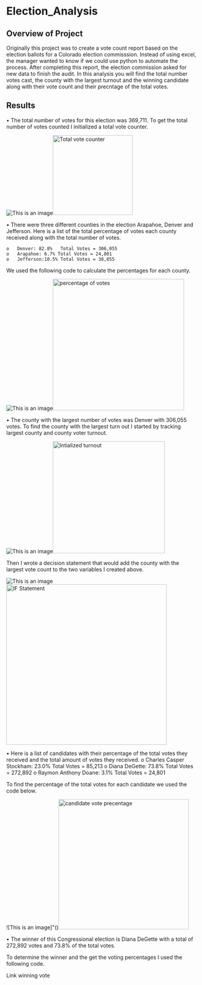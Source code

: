 # Election_Analysis

## Overview of Project
Originally this project was to create a vote count report based on the election ballots for a Colorado election commisssion. Instead of using excel, the manager wanted to know if we could use python to automate the process. After completing this report, the election commission asked for new data to finish the audit. In this analysis you will find the total number votes cast, the county with the largest turnout and the winning candidate along with their vote count and their precntage of the total votes.


## Results
• The total number of votes for this election was 369,711.  To get the total number of votes counted I initialized a total vote counter. 

![This is an image]()<img width="211" alt="Total vote counter" src="https://user-images.githubusercontent.com/106712521/176578790-6d845ff6-8805-4cf3-854c-515e4acffa58.png">

• There were three different counties in the election Arapahoe, Denver and Jefferson. Here is a list of the total percentage of votes each county received along with the total number of votes.

    o	Denver: 82.8%   Total Votes = 306,055
    o	Arapahoe: 6.7% Total Votes = 24,801
    o	Jefferson:10.5% Total Votes = 38,855
              
 We used the following code to calculate the percentages for each county.
	
	
![This is an image]()<img width="347" alt="percentage of votes" src="https://user-images.githubusercontent.com/106712521/176578976-ce319967-4d37-4065-924a-0179da889dfb.png">


• The county with the largest number of votes was Denver with 306,055 votes. To find the county with the largest turn out I started by tracking largest county and county voter turnout. 



![This is an image]()<img width="296" alt="Intialized turnout " src="https://user-images.githubusercontent.com/106712521/176578240-112d8641-8b34-46dd-b846-61bc9849ab0d.png">


Then I wrote a decision statement that would add the county with the largest vote count to the two variables I created above. 

![This is an image]()<img width="424" alt="IF Statement" src="https://user-images.githubusercontent.com/106712521/176576404-d0eaea6a-fea6-4e2c-8dfb-5b10720c5125.png">

• Here is a list of candidates with their percentage of the total votes they received and the total amount of votes they received.
	o Charles Casper Stockham: 23.0%   Total Votes = 85,213
	o Diana DeGette: 73.8%   Total Votes = 272,892
	o Raymon Anthony Doane: 3.1%   Total Votes = 24,801


To find the percentage of the total votes for each candidate we used the code below.


![This is an image]"()<img width="344" alt="candidate vote precentage" src="https://user-images.githubusercontent.com/106712521/176583689-0e549807-595f-4754-8a67-544031e711af.png">

• The winner of this Congressional election is Diana DeGette with a total of 272,892 votes and 73.8% of the total votes. 


To determine the winner and the get the voting percentages I used the following code.

Link winning vote
